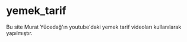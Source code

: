 # yemek_tarif

Bu site Murat Yücedağ'ın youtube'daki yemek tarif videoları kullanılarak yapılmıştır.

